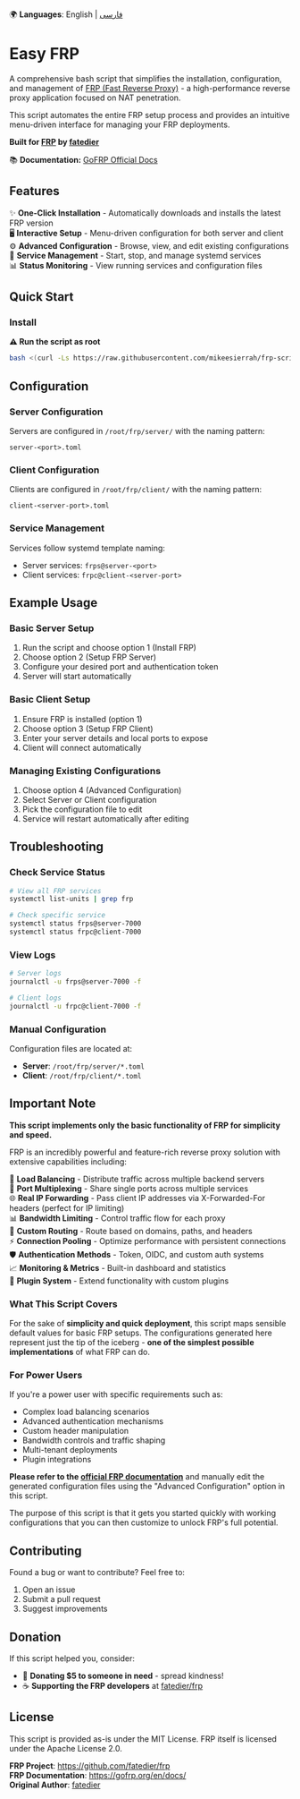 🌍 **Languages**: English | [فارسی](README-fa.md)

# Easy FRP

A comprehensive bash script that simplifies the installation, configuration, and management of [FRP (Fast Reverse Proxy)](https://github.com/fatedier/frp) - a high-performance reverse proxy application focused on NAT penetration.

This script automates the entire FRP setup process and provides an intuitive menu-driven interface for managing your FRP deployments.

**Built for [FRP](https://github.com/fatedier/frp) by [fatedier](https://github.com/fatedier)**

📚 **Documentation:** [GoFRP Official Docs](https://gofrp.org/en/docs/)

## Features

✨ **One-Click Installation** - Automatically downloads and installs the latest FRP version  
🖥️ **Interactive Setup** - Menu-driven configuration for both server and client  
⚙️ **Advanced Configuration** - Browse, view, and edit existing configurations  
🔧 **Service Management** - Start, stop, and manage systemd services  
📊 **Status Monitoring** - View running services and configuration files  

## Quick Start

### Install

**⚠️ Run the script as root**

```bash
bash <(curl -Ls https://raw.githubusercontent.com/mikeesierrah/frp-script/main/frp-setup.sh)
```

## Configuration

### Server Configuration
Servers are configured in `/root/frp/server/` with the naming pattern:
```
server-<port>.toml
```

### Client Configuration  
Clients are configured in `/root/frp/client/` with the naming pattern:
```
client-<server-port>.toml
```

### Service Management
Services follow systemd template naming:
- Server services: `frps@server-<port>`
- Client services: `frpc@client-<server-port>`

## Example Usage

### Basic Server Setup
1. Run the script and choose option 1 (Install FRP)
2. Choose option 2 (Setup FRP Server)
3. Configure your desired port and authentication token
4. Server will start automatically

### Basic Client Setup
1. Ensure FRP is installed (option 1)
2. Choose option 3 (Setup FRP Client)
3. Enter your server details and local ports to expose
4. Client will connect automatically

### Managing Existing Configurations
1. Choose option 4 (Advanced Configuration)
2. Select Server or Client configuration
3. Pick the configuration file to edit
4. Service will restart automatically after editing

## Troubleshooting

### Check Service Status
```bash
# View all FRP services
systemctl list-units | grep frp

# Check specific service
systemctl status frps@server-7000
systemctl status frpc@client-7000
```

### View Logs
```bash
# Server logs
journalctl -u frps@server-7000 -f

# Client logs  
journalctl -u frpc@client-7000 -f
```

### Manual Configuration
Configuration files are located at:
- **Server**: `/root/frp/server/*.toml`
- **Client**: `/root/frp/client/*.toml`

## Important Note

**This script implements only the basic functionality of FRP for simplicity and speed.** 

FRP is an incredibly powerful and feature-rich reverse proxy solution with extensive capabilities including:

🔄 **Load Balancing** - Distribute traffic across multiple backend servers  
🔀 **Port Multiplexing** - Share single ports across multiple services  
🌐 **Real IP Forwarding** - Pass client IP addresses via X-Forwarded-For headers (perfect for IP limiting)  
📊 **Bandwidth Limiting** - Control traffic flow for each proxy  
🎯 **Custom Routing** - Route based on domains, paths, and headers  
⚡ **Connection Pooling** - Optimize performance with persistent connections  
🛡️ **Authentication Methods** - Token, OIDC, and custom auth systems  
📈 **Monitoring & Metrics** - Built-in dashboard and statistics  
🔧 **Plugin System** - Extend functionality with custom plugins  

### What This Script Covers

For the sake of **simplicity and quick deployment**, this script maps sensible default values for basic FRP setups. The configurations generated here represent just the tip of the iceberg - **one of the simplest possible implementations** of what FRP can do.

### For Power Users

If you're a power user with specific requirements such as:
- Complex load balancing scenarios  
- Advanced authentication mechanisms
- Custom header manipulation
- Bandwidth controls and traffic shaping
- Multi-tenant deployments
- Plugin integrations

**Please refer to the [official FRP documentation](https://gofrp.org/en/docs/)** and manually edit the generated configuration files using the "Advanced Configuration" option in this script.

The purpose of this script is that it gets you started quickly with working configurations that you can then customize to unlock FRP's full potential.

## Contributing

Found a bug or want to contribute? Feel free to:
1. Open an issue
2. Submit a pull request
3. Suggest improvements

## Donation

If this script helped you, consider:
- 💝 **Donating $5 to someone in need** - spread kindness!
- ☕ **Supporting the FRP developers** at [fatedier/frp](https://github.com/fatedier/frp)

## License

This script is provided as-is under the MIT License. FRP itself is licensed under the Apache License 2.0.

**FRP Project**: https://github.com/fatedier/frp  
**FRP Documentation**: https://gofrp.org/en/docs/  
**Original Author**: [fatedier](https://github.com/fatedier)


